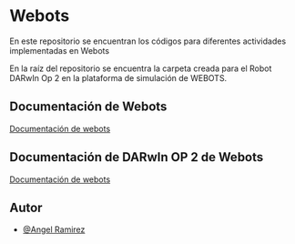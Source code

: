 
# Webots

En este repositorio se encuentran los códigos para diferentes actividades implementadas en Webots

En la raíz del repositorio se encuentra la carpeta creada para el Robot DARwIn Op 2 en la plataforma de simulación de WEBOTS.

## Documentación de Webots

[Documentación de webots](https://cyberbotics.com/doc/guide/index)



## Documentación de DARwIn OP 2 de Webots

[Documentación de webots](https://cyberbotics.com/doc/guide/robotis-op2)
  
## Autor

- [@Angel Ramirez](https://www.github.com/99angelrm)


  
